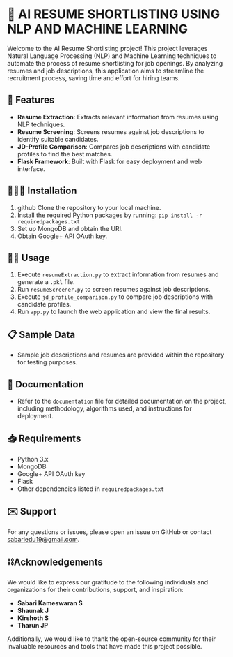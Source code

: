 #  🤖 AI RESUME SHORTLISTING USING NLP AND MACHINE LEARNING

Welcome to the AI Resume Shortlisting project! This project leverages Natural Language Processing (NLP) and Machine Learning techniques to automate the process of resume shortlisting for job openings. By analyzing resumes and job descriptions, this application aims to streamline the recruitment process, saving time and effort for hiring teams.

## 🦾 Features
- **Resume Extraction**: Extracts relevant information from resumes using NLP techniques.
- **Resume Screening**: Screens resumes against job descriptions to identify suitable candidates.
- **JD-Profile Comparison**: Compares job descriptions with candidate profiles to find the best matches.
- **Flask Framework**: Built with Flask for easy deployment and web interface.

## 👨🏻‍💻 Installation
1. github Clone the repository to your local machine.
2. Install the required Python packages by running:
```pip install -r requiredpackages.txt```
3. Set up MongoDB and obtain the URI.
4. Obtain Google+ API OAuth key.

## 🤳🏻 Usage
1. Execute `resumeExtraction.py` to extract information from resumes and generate a `.pkl` file.
2. Run `resumeScreener.py` to screen resumes against job descriptions.
3. Execute `jd_profile_comparison.py` to compare job descriptions with candidate profiles.
4. Run `app.py` to launch the web application and view the final results.

## 📋 Sample Data
- Sample job descriptions and resumes are provided within the repository for testing purposes.

## 📂 Documentation
- Refer to the `documentation` file for detailed documentation on the project, including methodology, algorithms used, and instructions for deployment.

## 📥 Requirements
- Python 3.x
- MongoDB
- Google+ API OAuth key
- Flask
- Other dependencies listed in `requiredpackages.txt`

## ✉️ Support
For any questions or issues, please open an issue on GitHub or contact sabariedu19@gmail.com.


## ⛓Acknowledgements
We would like to express our gratitude to the following individuals and organizations for their contributions, support, and inspiration:

- **Sabari Kameswaran S**
- **Shaunak J**
- **Kirshoth S** 
- **Tharun JP** 

Additionally, we would like to thank the open-source community for their invaluable resources and tools that have made this project possible.
